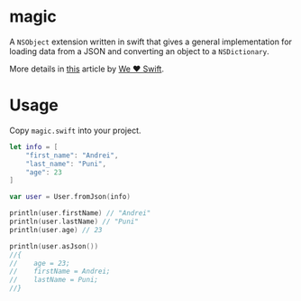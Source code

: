 magic
=====

A `NSObject` extension written in swift that gives a general implementation for loading data from a JSON and converting an object to a `NSDictionary`.

More details in [this](http://www.weheartswift.com/swift-objc-magic/) article by [We ❤ Swift](http://www.weheartswift.com/).

# Usage

Copy `magic.swift` into your project.

```swift
let info = [
    "first_name": "Andrei",
    "last_name": "Puni",
    "age": 23
]

var user = User.fromJson(info)

println(user.firstName) // "Andrei"
println(user.lastName) // "Puni"
println(user.age) // 23

println(user.asJson())
//{
//    age = 23;
//    firstName = Andrei;
//    lastName = Puni;
//}
```
